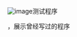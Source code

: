 ![image](https://github.com/wuqude/Testpogram/assets/65637286/b048c660-1f33-4527-961c-ed49e1921af0)测试程序

，展示曾经写过的程序
